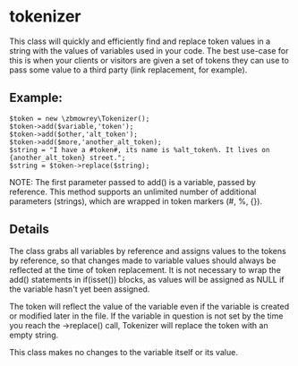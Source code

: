 # tokenizer

This class will quickly and efficiently find and replace token values in a string with the values of variables
used in your code. The best use-case for this is when your clients or visitors are given a set of tokens they
can use to pass some value to a third party (link replacement, for example).

## Example:

    $token = new \zbmowrey\Tokenizer();
    $token->add($variable,'token');
    $token->add($other,'alt_token');
    $token->add($more,'another_alt_token);
    $string = "I have a #token#, its name is %alt_token%. It lives on {another_alt_token} street.";
    $string = $token->replace($string);

NOTE: The first parameter passed to add() is a variable, passed by reference. This method supports an unlimited 
number of additional parameters (strings), which are wrapped in token markers (#, %, {}).
    
## Details

The class grabs all variables by reference and assigns values to the tokens by reference, so that changes made to
variable values should always be reflected at the time of token replacement. It is not necessary to wrap the add()
statements in if(isset()) blocks, as values will be assigned as NULL if the variable hasn't yet been assigned. 

The token will reflect the value of the variable even if the variable is created or modified later in the file.
If the variable in question is not set by the time you reach the ->replace() call, Tokenizer will replace the
token with an empty string. 

This class makes no changes to the variable itself or its value.
